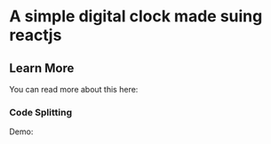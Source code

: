 # A simple digital clock made suing reactjs


## Learn More
You can read more about this here:

### Code Splitting

Demo:
